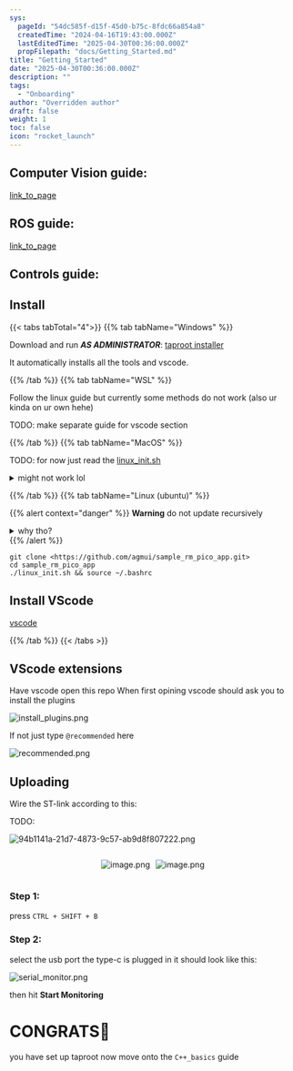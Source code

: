 ```yaml
---
sys:
  pageId: "54dc585f-d15f-45d0-b75c-8fdc66a854a8"
  createdTime: "2024-04-16T19:43:00.000Z"
  lastEditedTime: "2025-04-30T00:36:00.000Z"
  propFilepath: "docs/Getting_Started.md"
title: "Getting_Started"
date: "2025-04-30T00:36:00.000Z"
description: ""
tags:
  - "Onboarding"
author: "Overridden author"
draft: false
weight: 1
toc: false
icon: "rocket_launch"
---
```


## Computer Vision guide:

[link_to_page](86d45bc0-388b-4d26-8848-44f255f73d0e)

## ROS guide:

[link_to_page](3c76c1de-ec8f-46d6-8b0a-294005edc2d5)

## Controls guide:

## Install

{{< tabs tabTotal="4">}}
{{% tab tabName="Windows" %}}

Download and run _**AS ADMINISTRATOR**_: [taproot installer](https://github.com/Thornbots/TeachingFreshies/releases/tag/1.0)

It automatically installs all the tools and vscode.

{{% /tab %}}
{{% tab tabName="WSL" %}}

Follow the linux guide but currently some methods do not work (also ur kinda on ur own hehe)

TODO: make separate guide for vscode section

{{% /tab %}}
{{% tab tabName="MacOS" %}}

TODO: for now just read the [linux_init.sh](https://github.com/agmui/sample_rm_pico_app/blob/main/linux_init.sh)

<details>
<summary>might not work lol</summary>

`brew install libusb pkg-config`

Next install: [vscode](https://code.visualstudio.com/Download)

</details>

{{% /tab %}}
{{% tab tabName="Linux (ubuntu)" %}}

{{% alert context="danger" %}}
**Warning** do not update recursively
<details>
<summary>why tho?</summary>
There are some submodules that may go on for a while (like tinyusb) and I highly
recommend you don't need to get them.
If you want to see what submodules I update just look in `linux_init.sh`
</details>
{{% /alert %}}

```shell
git clone <https://github.com/agmui/sample_rm_pico_app.git>
cd sample_rm_pico_app
./linux_init.sh && source ~/.bashrc
```

## Install VScode

[vscode](https://code.visualstudio.com/Download)

{{% /tab %}}
{{< /tabs >}}

## VScode extensions

Have vscode open this repo
When first opining vscode should ask you to install the plugins

![install_plugins.png](https://prod-files-secure.s3.us-west-2.amazonaws.com/d518164a-d88e-44d1-a4ee-3adb3bd8bce0/89bd30f0-1825-4e77-867b-0a41ce370880/install_plugins.png?X-Amz-Algorithm=AWS4-HMAC-SHA256&X-Amz-Content-Sha256=UNSIGNED-PAYLOAD&X-Amz-Credential=ASIAZI2LB466S4JRY7CZ%2F20250803%2Fus-west-2%2Fs3%2Faws4_request&X-Amz-Date=20250803T005238Z&X-Amz-Expires=3600&X-Amz-Security-Token=IQoJb3JpZ2luX2VjEOb%2F%2F%2F%2F%2F%2F%2F%2F%2F%2FwEaCXVzLXdlc3QtMiJIMEYCIQCoCT7XtLqhyXufwrQPWVr%2B%2Bp4NdbVYutsjMGuBEDypLQIhAPdsdyoKdBbm4sUb9JQrFwiR9kBmruCnUojo1%2FQEKM6TKv8DCB4QABoMNjM3NDIzMTgzODA1IgxKxf8S4uTc8Fg65yIq3ANCoiVtImiCV5FAlcVPsYEz%2BcllW4sLELuFqh1A0WsMIo17TDNAUsFl%2BZo0admGdesoJjspeYMWFZbyqEnvBtSJDC%2FrRiyVxBSu6e3JtnBHht1qmow759hwXQd%2FlOm1vRw7NOCqWWO%2BVI%2F%2Bd3ZqBFDT2cxmMCIhXJQvq%2Fxsc%2B1LhFwWoM0szCVG1XPBpJAmu8sjYzsb%2FiqITp9ZKg%2BuaMCcXbGMPXgjP8hrfX9v2%2FoV0q0Qg7ZIG587EGbW6YOAiwNXAcwoNkd3JSQafoIU%2FmH6w0xIJaneW9iWN4clKo1s62nO02F%2F2Bc7FDiDtatYhbZyauWhPda6BQhz5M3mDz0Bkqd55NHtOqD1ZazOxCImHSQWdfNYBPovjwnE3yVU8n0uJU58n%2BVy3KB4kNqJH%2BGqyiusC8Pg4OIzqrB1bSKtjJPVsjMK4CiFXjmOYc1%2FCiXbkVNPW1GTs%2BtCkieKYGiKAnd98YPJ4S6xvEhMeV1il6f1PjkItzM2UmvqJdoHo%2FwTH%2FNoHd%2FcbkmMtlwhku0b%2Fc5rRJ%2Fo2%2FjpRe6sQO7Dh%2BNKRq%2FKVJaU5GFbnnjqs%2BNoI6PRRF%2FElVh0rqwK0ni%2FwU0wwgi14YIu1YgKMTcw6TTwhSCATvH3frRigzCKgbrEBjqkAWp5sE3KzbrdL9Dt0plIo9GkqkpMx4qjJP%2BdQQaQKusM3A83VPnodvs2gF0WpGEQjpzQNHaiZ1wYuSzO6Jj3zf4TSccnB256JfzNmxUwhTHhlhW5%2FPk0v62OxKlVk1T96GMxi9gAu8uzzlGka8PGplje5JVDZgT0Alg53PGlu07KBFBaDwWr0KLHsiknYQZ7PzstL8M0PdJGEluXKRAyy%2F3l0hRP&X-Amz-Signature=228e5481c02c0c3594a7ae8cfca2f1be4208cad9708c623b4bb03e7de1365ac7&X-Amz-SignedHeaders=host&x-amz-checksum-mode=ENABLED&x-id=GetObject)

If not just type `@recommended` here  

![recommended.png](https://prod-files-secure.s3.us-west-2.amazonaws.com/d518164a-d88e-44d1-a4ee-3adb3bd8bce0/61e661e9-5d85-4dfc-be0d-8d2097a5e793/recommended.png?X-Amz-Algorithm=AWS4-HMAC-SHA256&X-Amz-Content-Sha256=UNSIGNED-PAYLOAD&X-Amz-Credential=ASIAZI2LB466S4JRY7CZ%2F20250803%2Fus-west-2%2Fs3%2Faws4_request&X-Amz-Date=20250803T005238Z&X-Amz-Expires=3600&X-Amz-Security-Token=IQoJb3JpZ2luX2VjEOb%2F%2F%2F%2F%2F%2F%2F%2F%2F%2FwEaCXVzLXdlc3QtMiJIMEYCIQCoCT7XtLqhyXufwrQPWVr%2B%2Bp4NdbVYutsjMGuBEDypLQIhAPdsdyoKdBbm4sUb9JQrFwiR9kBmruCnUojo1%2FQEKM6TKv8DCB4QABoMNjM3NDIzMTgzODA1IgxKxf8S4uTc8Fg65yIq3ANCoiVtImiCV5FAlcVPsYEz%2BcllW4sLELuFqh1A0WsMIo17TDNAUsFl%2BZo0admGdesoJjspeYMWFZbyqEnvBtSJDC%2FrRiyVxBSu6e3JtnBHht1qmow759hwXQd%2FlOm1vRw7NOCqWWO%2BVI%2F%2Bd3ZqBFDT2cxmMCIhXJQvq%2Fxsc%2B1LhFwWoM0szCVG1XPBpJAmu8sjYzsb%2FiqITp9ZKg%2BuaMCcXbGMPXgjP8hrfX9v2%2FoV0q0Qg7ZIG587EGbW6YOAiwNXAcwoNkd3JSQafoIU%2FmH6w0xIJaneW9iWN4clKo1s62nO02F%2F2Bc7FDiDtatYhbZyauWhPda6BQhz5M3mDz0Bkqd55NHtOqD1ZazOxCImHSQWdfNYBPovjwnE3yVU8n0uJU58n%2BVy3KB4kNqJH%2BGqyiusC8Pg4OIzqrB1bSKtjJPVsjMK4CiFXjmOYc1%2FCiXbkVNPW1GTs%2BtCkieKYGiKAnd98YPJ4S6xvEhMeV1il6f1PjkItzM2UmvqJdoHo%2FwTH%2FNoHd%2FcbkmMtlwhku0b%2Fc5rRJ%2Fo2%2FjpRe6sQO7Dh%2BNKRq%2FKVJaU5GFbnnjqs%2BNoI6PRRF%2FElVh0rqwK0ni%2FwU0wwgi14YIu1YgKMTcw6TTwhSCATvH3frRigzCKgbrEBjqkAWp5sE3KzbrdL9Dt0plIo9GkqkpMx4qjJP%2BdQQaQKusM3A83VPnodvs2gF0WpGEQjpzQNHaiZ1wYuSzO6Jj3zf4TSccnB256JfzNmxUwhTHhlhW5%2FPk0v62OxKlVk1T96GMxi9gAu8uzzlGka8PGplje5JVDZgT0Alg53PGlu07KBFBaDwWr0KLHsiknYQZ7PzstL8M0PdJGEluXKRAyy%2F3l0hRP&X-Amz-Signature=041d7f2be83f92e6d918f56955390a1de7b583e674311ac7bf5f0d917fce7584&X-Amz-SignedHeaders=host&x-amz-checksum-mode=ENABLED&x-id=GetObject)

## Uploading

Wire the ST-link according to this:

TODO:

![94b1141a-21d7-4873-9c57-ab9d8f807222.png](https://prod-files-secure.s3.us-west-2.amazonaws.com/d518164a-d88e-44d1-a4ee-3adb3bd8bce0/e5fad17d-ab82-4300-9f4c-505ab4b1202c/94b1141a-21d7-4873-9c57-ab9d8f807222.png?X-Amz-Algorithm=AWS4-HMAC-SHA256&X-Amz-Content-Sha256=UNSIGNED-PAYLOAD&X-Amz-Credential=ASIAZI2LB466S4JRY7CZ%2F20250803%2Fus-west-2%2Fs3%2Faws4_request&X-Amz-Date=20250803T005238Z&X-Amz-Expires=3600&X-Amz-Security-Token=IQoJb3JpZ2luX2VjEOb%2F%2F%2F%2F%2F%2F%2F%2F%2F%2FwEaCXVzLXdlc3QtMiJIMEYCIQCoCT7XtLqhyXufwrQPWVr%2B%2Bp4NdbVYutsjMGuBEDypLQIhAPdsdyoKdBbm4sUb9JQrFwiR9kBmruCnUojo1%2FQEKM6TKv8DCB4QABoMNjM3NDIzMTgzODA1IgxKxf8S4uTc8Fg65yIq3ANCoiVtImiCV5FAlcVPsYEz%2BcllW4sLELuFqh1A0WsMIo17TDNAUsFl%2BZo0admGdesoJjspeYMWFZbyqEnvBtSJDC%2FrRiyVxBSu6e3JtnBHht1qmow759hwXQd%2FlOm1vRw7NOCqWWO%2BVI%2F%2Bd3ZqBFDT2cxmMCIhXJQvq%2Fxsc%2B1LhFwWoM0szCVG1XPBpJAmu8sjYzsb%2FiqITp9ZKg%2BuaMCcXbGMPXgjP8hrfX9v2%2FoV0q0Qg7ZIG587EGbW6YOAiwNXAcwoNkd3JSQafoIU%2FmH6w0xIJaneW9iWN4clKo1s62nO02F%2F2Bc7FDiDtatYhbZyauWhPda6BQhz5M3mDz0Bkqd55NHtOqD1ZazOxCImHSQWdfNYBPovjwnE3yVU8n0uJU58n%2BVy3KB4kNqJH%2BGqyiusC8Pg4OIzqrB1bSKtjJPVsjMK4CiFXjmOYc1%2FCiXbkVNPW1GTs%2BtCkieKYGiKAnd98YPJ4S6xvEhMeV1il6f1PjkItzM2UmvqJdoHo%2FwTH%2FNoHd%2FcbkmMtlwhku0b%2Fc5rRJ%2Fo2%2FjpRe6sQO7Dh%2BNKRq%2FKVJaU5GFbnnjqs%2BNoI6PRRF%2FElVh0rqwK0ni%2FwU0wwgi14YIu1YgKMTcw6TTwhSCATvH3frRigzCKgbrEBjqkAWp5sE3KzbrdL9Dt0plIo9GkqkpMx4qjJP%2BdQQaQKusM3A83VPnodvs2gF0WpGEQjpzQNHaiZ1wYuSzO6Jj3zf4TSccnB256JfzNmxUwhTHhlhW5%2FPk0v62OxKlVk1T96GMxi9gAu8uzzlGka8PGplje5JVDZgT0Alg53PGlu07KBFBaDwWr0KLHsiknYQZ7PzstL8M0PdJGEluXKRAyy%2F3l0hRP&X-Amz-Signature=bfbd0cc45eaf14f1903386e548438e76a47875ff401fa7dfad3dcca62866a9ae&X-Amz-SignedHeaders=host&x-amz-checksum-mode=ENABLED&x-id=GetObject)

<div style="display: flex;flex-direction: row; column-gap:10px; max-width: 630px;justify-content: center;">
<div>

![image.png](https://prod-files-secure.s3.us-west-2.amazonaws.com/d518164a-d88e-44d1-a4ee-3adb3bd8bce0/210ecb78-1116-4d7b-b9b7-2292f66fa2c2/image.png?X-Amz-Algorithm=AWS4-HMAC-SHA256&X-Amz-Content-Sha256=UNSIGNED-PAYLOAD&X-Amz-Credential=ASIAZI2LB466VTYW5VZS%2F20250803%2Fus-west-2%2Fs3%2Faws4_request&X-Amz-Date=20250803T005241Z&X-Amz-Expires=3600&X-Amz-Security-Token=IQoJb3JpZ2luX2VjEOX%2F%2F%2F%2F%2F%2F%2F%2F%2F%2FwEaCXVzLXdlc3QtMiJHMEUCICJis6ifD1xS1r6zNbjj4fGKNui4XDbAITvEQpO8ltiRAiEA%2FDjghbogyjPOFELcPldGwBBv8mtgVGQCpzt5Z2dDfIQq%2FwMIHhAAGgw2Mzc0MjMxODM4MDUiDFNjyBV02O2IqqssByrcA1AY7mQKQKtP4A9i249QbtILVyODi9JCh5oPp4X3Wm%2F2S6F6EXzJ4T920fAh2hzaJx1cAWe5UD4tMtBqZO63Rdv3%2BnQRmH1fLttTIkxQ6hNY4cAA3Q%2BHGj1fDwjZjanJ3Okxca7y0P0nqIZ2T9zaEwHoLfTlDPDdDDEw0V9Bs%2FOWzLOkXKVafjFozKgzGQCzswCAdhn8KeDjSrHp2bH7T%2Blep1syZyWDGD7VXz%2FRS8wGayylJ4A4aLQ0b0qqdJA%2BM9a%2BQx%2Fef5TeyBma4ay%2BJq9Dy4L6vY8FbP%2F7Ex0XDTA5mQutgmACPS0riQF1W0Z9GAii7Y1VC6pf2TJb%2BjWGv7bnm3wFiAezz2dvReJ9%2B0KRjdsCnWDhwJaOyjvbFApNuJXt5JPI6abdvv95GWJGnhM8HUEETqtU3K%2BtJ8W3KPBVatytJ%2F0Z6sBFpea%2BQZT2KVF%2FBd%2BvBebf77xbFzyhXUs9L3dbvsxNsa5qDhncmPZkvl6lAxVnC%2FnbTMiX6lYVknk5mAgjIBNE1Ek%2B7WjVLfZNSSxtUQdRlZn011rVZEY4iib1t6%2FRIzlx1WU8iJy49%2FcnM18LxSnbKgYkWrhReZdpDxnVSHiSuBHcrwUmW6ov66EplEPXJU8iH1WwMOmAusQGOqUBJV5aXHdrVOp9fPwEMh1bLdLGnYapRw0Rb5na7s8pPy1hN3ToJP5U4W53%2BhLsz7TaAw0niOyM%2FmuM6hmC1FBbNXw3g%2B5rKveCiwFc6sdqIkk%2FgrmucAZm1aOJnP%2BrNpGkoFd2tQUaqIJruv0fl%2BoTT8%2B4EM1KsqDw0TldD9CAaMfvjdrQDsVxp3XiswzcLfemygp22A91oowVldoDyhQemsX0anE3&X-Amz-Signature=f094c7823cc70840bc0892ebeee4c16e6306ba9d4c28ed439fa9cae5857b29aa&X-Amz-SignedHeaders=host&x-amz-checksum-mode=ENABLED&x-id=GetObject)

</div>
<div>

![image.png](https://prod-files-secure.s3.us-west-2.amazonaws.com/d518164a-d88e-44d1-a4ee-3adb3bd8bce0/33a0fd0f-8ca6-4a86-8e09-26e95ded1fff/image.png?X-Amz-Algorithm=AWS4-HMAC-SHA256&X-Amz-Content-Sha256=UNSIGNED-PAYLOAD&X-Amz-Credential=ASIAZI2LB4663YBX2EOQ%2F20250803%2Fus-west-2%2Fs3%2Faws4_request&X-Amz-Date=20250803T005241Z&X-Amz-Expires=3600&X-Amz-Security-Token=IQoJb3JpZ2luX2VjEOX%2F%2F%2F%2F%2F%2F%2F%2F%2F%2FwEaCXVzLXdlc3QtMiJHMEUCIQCSpaH3QXqIDK64GpxIgC7PCmJNYSQwXgtvhDmxRFmZGgIgdd2D%2B2spDfKOkobsLVwtQQYnoWcQuPoQu7niCwgCCnMq%2FwMIHhAAGgw2Mzc0MjMxODM4MDUiDAzkJ3IgDbDHNV3lVSrcA5S7vyQqU9TT2Uq8RKvdnffWRTUXtC%2FRvWmgvjjoqmcHTjWmZ6Zlno9Uu9XNIKtT7Tkmk9EUFJixEN2fQrf83XgpUtN6YMMhzP%2FYJrm6rOjXOjBUD9R427o%2BDkPJ7gg4%2FV3le78lfeAn%2FqK0U2wdoUq4yW4dS28o5HK4QtiwkJfnh8Ea1yP7pvYQSm4i%2FDIwL%2BthmsQyM3%2BJxhbThmtM0BkXqpzsNwdAtzLhkX2ekQ1diTu27W%2BOxTKaqRS94Mw6hHa1FI98MfRUjAdp6oVXmn9CPqfZ4NmIR%2FG2W0BfsTdvBinaCB4w975XNsfm9zkHgPLKrjeaffNbne734rr0vQmDs79PsAqZUVo495ch9UifxnMZ9amhnJ9iX3XBXt8bO%2BA4JYbG7U3jZpAAIRDcJAZ%2Ft891BP9wA4wPhC0D%2BwkJwZoPnvCicy%2B%2BmIcRu5ZyrvQ67PIX4O1zdKVQcB6ds%2FeisoGj%2FNIARFHSnQgbsTJiNJ8t4YvSld9f4xpC3EtXUDTFyO1N0LQP1hYPenbCqwUhZehU8R6rUWE9WH6LY34HDMvsgva5CRjYrbK9gcs1t5qTO32F5TB%2F5ObTQBavJS1%2FNQcwI%2FjzRxXhDAMsB3nATzKVhq5olCEuFoFdMPyAusQGOqUBTcyGdx3iCk598%2BjuNtiwOg9IkqR79Pmk78DcR3YQPXjs4uhvnhtGgWVpStD4%2FNcPUBjZiFSM0ZTrjw7bxfqw479pLYTONMASAuCCcTycevQ4F7s81ihADUHGuojT9b5KsRhhGJRUGbUw3TgwgGpUu9kzFkgzwljCjm9c0q5%2BN2XqPETcv2JBR3fgI%2FruD7sz7QD9mNYrh6IZgwvaIYqpHHiME%2B%2F3&X-Amz-Signature=b08ec504f017dc749e4d13df4f55468e579f496696cc06509bc4d052fc190fd5&X-Amz-SignedHeaders=host&x-amz-checksum-mode=ENABLED&x-id=GetObject)

</div>
</div>

### Step 1:

press `CTRL + SHIFT + B`

### Step 2:

select the usb port the type-c is plugged in it should look like this:

![serial_monitor.png](https://prod-files-secure.s3.us-west-2.amazonaws.com/d518164a-d88e-44d1-a4ee-3adb3bd8bce0/f03f4774-05d4-4393-b6a0-d5efb6d315ab/serial_monitor.png?X-Amz-Algorithm=AWS4-HMAC-SHA256&X-Amz-Content-Sha256=UNSIGNED-PAYLOAD&X-Amz-Credential=ASIAZI2LB466S4JRY7CZ%2F20250803%2Fus-west-2%2Fs3%2Faws4_request&X-Amz-Date=20250803T005238Z&X-Amz-Expires=3600&X-Amz-Security-Token=IQoJb3JpZ2luX2VjEOb%2F%2F%2F%2F%2F%2F%2F%2F%2F%2FwEaCXVzLXdlc3QtMiJIMEYCIQCoCT7XtLqhyXufwrQPWVr%2B%2Bp4NdbVYutsjMGuBEDypLQIhAPdsdyoKdBbm4sUb9JQrFwiR9kBmruCnUojo1%2FQEKM6TKv8DCB4QABoMNjM3NDIzMTgzODA1IgxKxf8S4uTc8Fg65yIq3ANCoiVtImiCV5FAlcVPsYEz%2BcllW4sLELuFqh1A0WsMIo17TDNAUsFl%2BZo0admGdesoJjspeYMWFZbyqEnvBtSJDC%2FrRiyVxBSu6e3JtnBHht1qmow759hwXQd%2FlOm1vRw7NOCqWWO%2BVI%2F%2Bd3ZqBFDT2cxmMCIhXJQvq%2Fxsc%2B1LhFwWoM0szCVG1XPBpJAmu8sjYzsb%2FiqITp9ZKg%2BuaMCcXbGMPXgjP8hrfX9v2%2FoV0q0Qg7ZIG587EGbW6YOAiwNXAcwoNkd3JSQafoIU%2FmH6w0xIJaneW9iWN4clKo1s62nO02F%2F2Bc7FDiDtatYhbZyauWhPda6BQhz5M3mDz0Bkqd55NHtOqD1ZazOxCImHSQWdfNYBPovjwnE3yVU8n0uJU58n%2BVy3KB4kNqJH%2BGqyiusC8Pg4OIzqrB1bSKtjJPVsjMK4CiFXjmOYc1%2FCiXbkVNPW1GTs%2BtCkieKYGiKAnd98YPJ4S6xvEhMeV1il6f1PjkItzM2UmvqJdoHo%2FwTH%2FNoHd%2FcbkmMtlwhku0b%2Fc5rRJ%2Fo2%2FjpRe6sQO7Dh%2BNKRq%2FKVJaU5GFbnnjqs%2BNoI6PRRF%2FElVh0rqwK0ni%2FwU0wwgi14YIu1YgKMTcw6TTwhSCATvH3frRigzCKgbrEBjqkAWp5sE3KzbrdL9Dt0plIo9GkqkpMx4qjJP%2BdQQaQKusM3A83VPnodvs2gF0WpGEQjpzQNHaiZ1wYuSzO6Jj3zf4TSccnB256JfzNmxUwhTHhlhW5%2FPk0v62OxKlVk1T96GMxi9gAu8uzzlGka8PGplje5JVDZgT0Alg53PGlu07KBFBaDwWr0KLHsiknYQZ7PzstL8M0PdJGEluXKRAyy%2F3l0hRP&X-Amz-Signature=7d1c60c21e34658be20c03cb25ec188166a88eb3e5f999b9cf70c63377e4cd13&X-Amz-SignedHeaders=host&x-amz-checksum-mode=ENABLED&x-id=GetObject)

then hit **Start Monitoring**

# CONGRATS🎉

you have set up taproot now move onto the `C++_basics` guide
